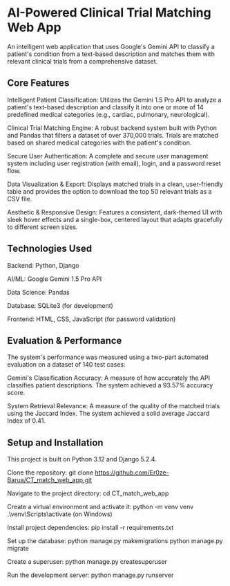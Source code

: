 # AI-Powered Clinical Trial Matching Web App

An intelligent web application that uses Google's Gemini API to classify a patient's condition from a text-based description and matches them with relevant clinical trials from a comprehensive dataset.

## Core Features

Intelligent Patient Classification: Utilizes the Gemini 1.5 Pro API to analyze a patient's text-based description and classify it into one or more of 14 predefined medical categories (e.g., cardiac, pulmonary, neurological).

Clinical Trial Matching Engine: A robust backend system built with Python and Pandas that filters a dataset of over 370,000 trials. Trials are matched based on shared medical categories with the patient's condition.

Secure User Authentication: A complete and secure user management system including user registration (with email), login, and a password reset flow.

Data Visualization & Export: Displays matched trials in a clean, user-friendly table and provides the option to download the top 50 relevant trials as a CSV file.

Aesthetic & Responsive Design: Features a consistent, dark-themed UI with sleek hover effects and a single-box, centered layout that adapts gracefully to different screen sizes.

## Technologies Used

Backend: Python, Django

AI/ML: Google Gemini 1.5 Pro API

Data Science: Pandas

Database: SQLite3 (for development)

Frontend: HTML, CSS, JavaScript (for password validation)

## Evaluation & Performance

The system's performance was measured using a two-part automated evaluation on a dataset of 140 test cases:

Gemini's Classification Accuracy: A measure of how accurately the API classifies patient descriptions. The system achieved a 93.57% accuracy score.

System Retrieval Relevance: A measure of the quality of the matched trials using the Jaccard Index. The system achieved a solid average Jaccard Index of 0.41.

## Setup and Installation

This project is built on Python 3.12 and Django 5.2.4.

Clone the repository:
git clone https://github.com/Er0ze-Barua/CT_match_web_app.git

Navigate to the project directory:
cd CT_match_web_app

Create a virtual environment and activate it:
python -m venv venv
.\venv\Scripts\activate (on Windows)

Install project dependencies:
pip install -r requirements.txt

Set up the database:
python manage.py makemigrations
python manage.py migrate

Create a superuser:
python manage.py createsuperuser

Run the development server:
python manage.py runserver